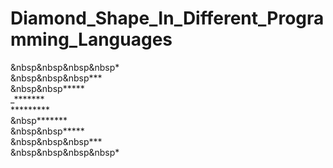 # Diamond_Shape_In_Different_Programming_Languages

&nbsp&nbsp&nbsp&nbsp* <br />
&nbsp&nbsp&nbsp*** <br />
&nbsp&nbsp***** <br />
_******* <br />
********* <br />
&nbsp******* <br />
&nbsp&nbsp***** <br />
&nbsp&nbsp&nbsp*** <br />
&nbsp&nbsp&nbsp&nbsp* <br />
    
